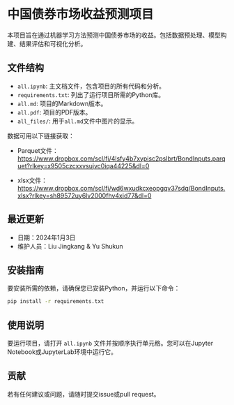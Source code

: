 # 中国债券市场收益预测项目

本项目旨在通过机器学习方法预测中国债券市场的收益。包括数据预处理、模型构建、结果评估和可视化分析。

## 文件结构

- `all.ipynb`: 主文档文件，包含项目的所有代码和分析。
- `requirements.txt`: 列出了运行项目所需的Python库。
- `all.md`: 项目的Markdown版本。
- `all.pdf`: 项目的PDF版本。
- `all_files/`: 用于`all.md`文件中图片的显示。

数据可用以下链接获取：

* Parquet文件：https://www.dropbox.com/scl/fi/4lsfy4b7xypisc2pslbrt/BondInputs.parquet?rlkey=x9505czcxxvsujvc0iqa44225&dl=0

* xlsx文件： https://www.dropbox.com/scl/fi/wd6wxudkcxeopgqv37sdq/BondInputs.xlsx?rlkey=sh89572uy6lv2000fhv4xid77&dl=0

## 最近更新

- 日期：2024年1月3日
- 维护人员：Liu Jingkang & Yu Shukun

## 安装指南

要安装所需的依赖，请确保您已安装Python，并运行以下命令：

```bash
pip install -r requirements.txt
```

## 使用说明

要运行项目，请打开 `all.ipynb` 文件并按顺序执行单元格。您可以在Jupyter Notebook或JupyterLab环境中运行它。

## 贡献

若有任何建议或问题，请随时提交issue或pull request。
